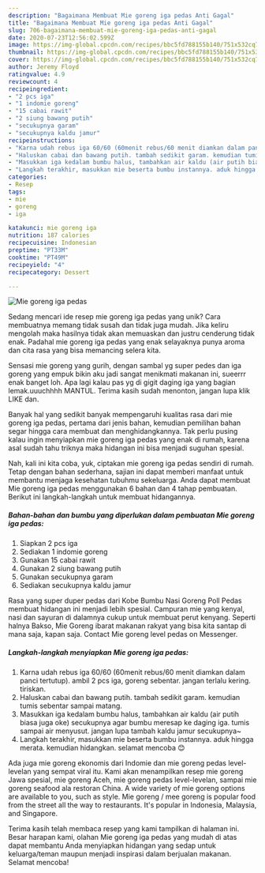 ```yaml
---
description: "Bagaimana Membuat Mie goreng iga pedas Anti Gagal"
title: "Bagaimana Membuat Mie goreng iga pedas Anti Gagal"
slug: 706-bagaimana-membuat-mie-goreng-iga-pedas-anti-gagal
date: 2020-07-23T12:56:02.599Z
image: https://img-global.cpcdn.com/recipes/bbc5fd788155b140/751x532cq70/mie-goreng-iga-pedas-foto-resep-utama.jpg
thumbnail: https://img-global.cpcdn.com/recipes/bbc5fd788155b140/751x532cq70/mie-goreng-iga-pedas-foto-resep-utama.jpg
cover: https://img-global.cpcdn.com/recipes/bbc5fd788155b140/751x532cq70/mie-goreng-iga-pedas-foto-resep-utama.jpg
author: Jeremy Floyd
ratingvalue: 4.9
reviewcount: 4
recipeingredient:
- "2 pcs iga"
- "1 indomie goreng"
- "15 cabai rawit"
- "2 siung bawang putih"
- "secukupnya garam"
- "secukupnya kaldu jamur"
recipeinstructions:
- "Karna udah rebus iga 60/60 (60menit rebus/60 menit diamkan dalam panci tertutup). ambil 2 pcs iga, goreng sebentar. jangan terlalu kering. tiriskan."
- "Haluskan cabai dan bawang putih. tambah sedikit garam. kemudian tumis sebentar sampai matang."
- "Masukkan iga kedalam bumbu halus, tambahkan air kaldu (air putih biasa juga oke) secukupnya agar bumbu meresap ke daging iga. tumis sampai air menyusut. jangan lupa tambah kaldu jamur secukupnya~"
- "Langkah terakhir, masukkan mie beserta bumbu instannya. aduk hingga merata. kemudian hidangkan. selamat mencoba 😊"
categories:
- Resep
tags:
- mie
- goreng
- iga

katakunci: mie goreng iga 
nutrition: 187 calories
recipecuisine: Indonesian
preptime: "PT33M"
cooktime: "PT49M"
recipeyield: "4"
recipecategory: Dessert

---
```



![Mie goreng iga pedas](https://img-global.cpcdn.com/recipes/bbc5fd788155b140/751x532cq70/mie-goreng-iga-pedas-foto-resep-utama.jpg)

Sedang mencari ide resep mie goreng iga pedas yang unik? Cara membuatnya memang tidak susah dan tidak juga mudah. Jika keliru mengolah maka hasilnya tidak akan memuaskan dan justru cenderung tidak enak. Padahal mie goreng iga pedas yang enak selayaknya punya aroma dan cita rasa yang bisa memancing selera kita.

Sensasi mie goreng yang gurih, dengan sambal yg super pedes dan iga goreng yang empuk bikin aku jadi sangat menikmati makanan ini, sueerrr enak banget loh. Apa lagi kalau pas yg di gigit daging iga yang bagian lemak.uuuchhhh MANTUL. Terima kasih sudah menonton, jangan lupa klik LIKE dan.

Banyak hal yang sedikit banyak mempengaruhi kualitas rasa dari mie goreng iga pedas, pertama dari jenis bahan, kemudian pemilihan bahan segar hingga cara membuat dan menghidangkannya. Tak perlu pusing kalau ingin menyiapkan mie goreng iga pedas yang enak di rumah, karena asal sudah tahu triknya maka hidangan ini bisa menjadi suguhan spesial.


Nah, kali ini kita coba, yuk, ciptakan mie goreng iga pedas sendiri di rumah. Tetap dengan bahan sederhana, sajian ini dapat memberi manfaat untuk membantu menjaga kesehatan tubuhmu sekeluarga. Anda dapat membuat Mie goreng iga pedas menggunakan 6 bahan dan 4 tahap pembuatan. Berikut ini langkah-langkah untuk membuat hidangannya.

<!--inarticleads1-->

##### Bahan-bahan dan bumbu yang diperlukan dalam pembuatan Mie goreng iga pedas:

1. Siapkan 2 pcs iga
1. Sediakan 1 indomie goreng
1. Gunakan 15 cabai rawit
1. Gunakan 2 siung bawang putih
1. Gunakan secukupnya garam
1. Sediakan secukupnya kaldu jamur


Rasa yang super duper pedas dari Kobe Bumbu Nasi Goreng Poll Pedas membuat hidangan ini menjadi lebih spesial. Campuran mie yang kenyal, nasi dan sayuran di dalamnya cukup untuk membuat perut kenyang. Seperti halnya Bakso, Mie Goreng ibarat makanan rakyat yang bisa kita santap di mana saja, kapan saja. Contact Mie goreng level pedas on Messenger. 

<!--inarticleads2-->

##### Langkah-langkah menyiapkan Mie goreng iga pedas:

1. Karna udah rebus iga 60/60 (60menit rebus/60 menit diamkan dalam panci tertutup). ambil 2 pcs iga, goreng sebentar. jangan terlalu kering. tiriskan.
1. Haluskan cabai dan bawang putih. tambah sedikit garam. kemudian tumis sebentar sampai matang.
1. Masukkan iga kedalam bumbu halus, tambahkan air kaldu (air putih biasa juga oke) secukupnya agar bumbu meresap ke daging iga. tumis sampai air menyusut. jangan lupa tambah kaldu jamur secukupnya~
1. Langkah terakhir, masukkan mie beserta bumbu instannya. aduk hingga merata. kemudian hidangkan. selamat mencoba 😊


Ada juga mie goreng ekonomis dari Indomie dan mie goreng pedas level-levelan yang sempat viral itu. Kami akan menampilkan resep mie goreng Jawa spesial, mie goreng Aceh, mie goreng pedas level-levelan, sampai mie goreng seafood ala restoran China. A wide variety of mie goreng options are available to you, such as style. Mie goreng / mee goreng is popular food from the street all the way to restaurants. It&#39;s popular in Indonesia, Malaysia, and Singapore. 

Terima kasih telah membaca resep yang kami tampilkan di halaman ini. Besar harapan kami, olahan Mie goreng iga pedas yang mudah di atas dapat membantu Anda menyiapkan hidangan yang sedap untuk keluarga/teman maupun menjadi inspirasi dalam berjualan makanan. Selamat mencoba!
